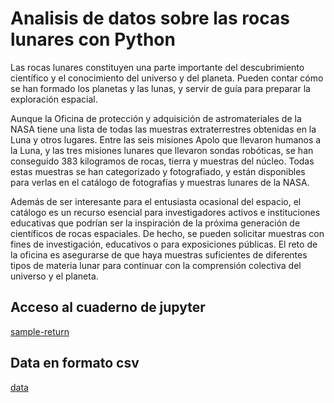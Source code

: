 # Analisis de datos sobre las rocas lunares con Python 

Las rocas lunares constituyen una parte importante del descubrimiento científico y el conocimiento del universo y del planeta. Pueden contar cómo se han formado los planetas y las lunas, y servir de guía para preparar la exploración espacial.

Aunque la Oficina de protección y adquisición de astromateriales de la NASA tiene una lista de todas las muestras extraterrestres obtenidas en la Luna y otros lugares. Entre las seis misiones Apolo que llevaron humanos a la Luna, y las tres misiones lunares que llevaron sondas robóticas, se han conseguido 383 kilogramos de rocas, tierra y muestras del núcleo. Todas estas muestras se han categorizado y fotografiado, y están disponibles para verlas en el catálogo de fotografías y muestras lunares de la NASA.

Además de ser interesante para el entusiasta ocasional del espacio, el catálogo es un recurso esencial para investigadores activos e instituciones educativas que podrían ser la inspiración de la próxima generación de científicos de rocas espaciales. De hecho, se pueden solicitar muestras con fines de investigación, educativos o para exposiciones públicas. El reto de la oficina es asegurarse de que haya muestras suficientes de diferentes tipos de materia lunar para continuar con la comprensión colectiva del universo y el planeta.

## Acceso al cuaderno de jupyter

[sample-return](./sample_return/sample-return.ipynb)

## Data en formato csv
[data](./sample_return/data/rocksamples.csv)

